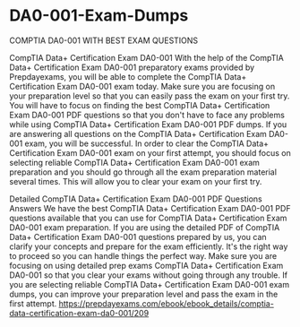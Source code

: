 # DA0-001-Exam-Dumps
COMPTIA DA0-001 WITH BEST EXAM QUESTIONS

CompTIA Data+ Certification Exam DA0-001
With the help of the CompTIA Data+ Certification Exam DA0-001 preparatory exams provided by Prepdayexams, you will be able to complete the CompTIA Data+ Certification Exam DA0-001 exam today. Make sure you are focusing on your preparation level so that you can easily pass the exam on your first try. You will have to focus on finding the best CompTIA Data+ Certification Exam DA0-001 PDF questions so that you don't have to face any problems while using CompTIA Data+ Certification Exam DA0-001 PDF dumps. If you are answering all questions on the CompTIA Data+ Certification Exam DA0-001 exam, you will be successful. In order to clear the CompTIA Data+ Certification Exam DA0-001 exam on your first attempt, you should focus on selecting reliable CompTIA Data+ Certification Exam DA0-001 exam preparation and you should go through all the exam preparation material several times. This will allow you to clear your exam on your first try.

Detailed CompTIA Data+ Certification Exam DA0-001 PDF Questions Answers
We have the best CompTIA Data+ Certification Exam DA0-001 PDF questions available that you can use for CompTIA Data+ Certification Exam DA0-001 exam preparation. If you are using the detailed PDF of CompTIA Data+ Certification Exam DA0-001 questions prepared by us, you can clarify your concepts and prepare for the exam efficiently. It's the right way to proceed so you can handle things the perfect way. Make sure you are focusing on using detailed prep exams CompTIA Data+ Certification Exam DA0-001 so that you clear your exams without going through any trouble. If you are selecting reliable CompTIA Data+ Certification Exam DA0-001 exam dumps, you can improve your preparation level and pass the exam in the first attempt.
https://prepdayexams.com/ebook/ebook_details/comptia-data-certification-exam-da0-001/209
